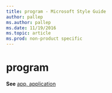 ```yaml
---
title: program - Microsoft Style Guide
author: pallep
ms.author: pallep
ms.date: 11/19/2016
ms.topic: article
ms.prod: non-product specific
---
```


# program

**See** [app, application](/style-guide/a-z-word-list-term-collections/a/app-application)
